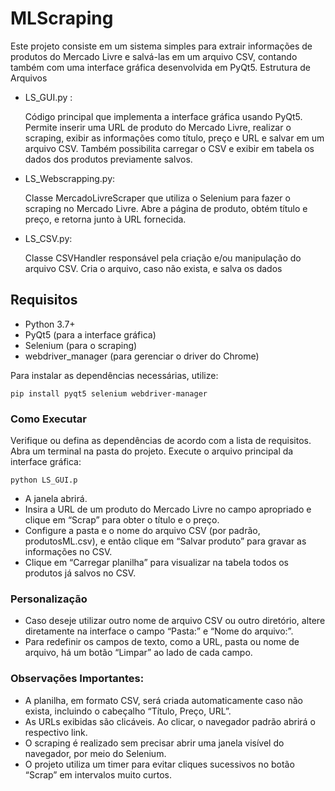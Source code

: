 # MLScraping

Este projeto consiste em um sistema simples para extrair informações de produtos do Mercado Livre e salvá-las em um arquivo CSV, contando também com uma interface gráfica desenvolvida em PyQt5.
Estrutura de Arquivos
    
- LS_GUI.py :
  
    Código principal que implementa a interface gráfica usando PyQt5.
    Permite inserir uma URL de produto do Mercado Livre, realizar o scraping, exibir as informações como título, preço e URL e salvar em um arquivo CSV.
    Também possibilita carregar o CSV e exibir em tabela os dados dos produtos previamente salvos.

- LS_Webscrapping.py:
        
    Classe MercadoLivreScraper que utiliza o Selenium para fazer o scraping no Mercado Livre.
    Abre a página de produto, obtém título e preço, e retorna junto à URL fornecida.

- LS_CSV.py:
        
    Classe CSVHandler responsável pela criação e/ou manipulação do arquivo CSV.
    Cria o arquivo, caso não exista, e salva os dados


 
## Requisitos

- Python 3.7+
- PyQt5 (para a interface gráfica)
- Selenium (para o scraping)
- webdriver_manager (para gerenciar o driver do Chrome)

Para instalar as dependências necessárias, utilize:

```pip install pyqt5 selenium webdriver-manager```


 
### Como Executar

Verifique ou defina as dependências de acordo com a lista de requisitos.
Abra um terminal na pasta do projeto.
Execute o arquivo principal da interface gráfica:

```python LS_GUI.p```

- A janela abrirá.
- Insira a URL de um produto do Mercado Livre no campo apropriado e clique em “Scrap” para obter o título e o preço.
- Configure a pasta e o nome do arquivo CSV (por padrão, produtosML.csv), e então clique em “Salvar produto” para gravar as informações no CSV.
- Clique em “Carregar planilha” para visualizar na tabela todos os produtos já salvos no CSV.


 
### Personalização

- Caso deseje utilizar outro nome de arquivo CSV ou outro diretório, altere diretamente na interface o campo “Pasta:” e “Nome do arquivo:”.
- Para redefinir os campos de texto, como a URL, pasta ou nome de arquivo, há um botão “Limpar” ao lado de cada campo.


 
### Observações Importantes:

- A planilha, em formato CSV, será criada automaticamente caso não exista, incluindo o cabeçalho “Título, Preço, URL”.
- As URLs exibidas são clicáveis. Ao clicar, o navegador padrão abrirá o respectivo link.
- O scraping é realizado sem precisar abrir uma janela visível do navegador, por meio do Selenium.
- O projeto utiliza um timer para evitar cliques sucessivos no botão “Scrap” em intervalos muito curtos.
